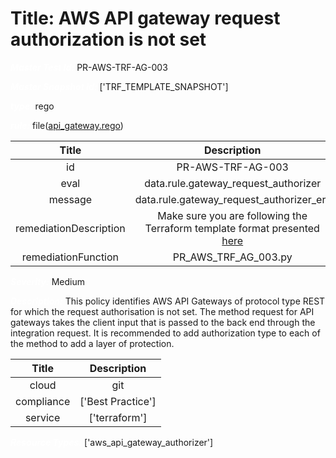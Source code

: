 



# Title: AWS API gateway request authorization is not set


***<font color="white">Master Test Id:</font>*** PR-AWS-TRF-AG-003

***<font color="white">Master Snapshot Id:</font>*** ['TRF_TEMPLATE_SNAPSHOT']

***<font color="white">type:</font>*** rego

***<font color="white">rule:</font>*** file([api_gateway.rego])  
  
  
  
  

|Title|Description|
| :---: | :---: |
|id|PR-AWS-TRF-AG-003|
|eval|data.rule.gateway_request_authorizer|
|message|data.rule.gateway_request_authorizer_err|
|remediationDescription|Make sure you are following the Terraform template format presented <a href='https://registry.terraform.io/providers/hashicorp/aws/latest/docs/resources/api_gateway_authorizer' target='_blank'>here</a>|
|remediationFunction|PR_AWS_TRF_AG_003.py|


***<font color="white">Severity:</font>*** Medium

***<font color="white">Description:</font>*** This policy identifies AWS API Gateways of protocol type REST for which the request authorisation is not set. The method request for API gateways takes the client input that is passed to the back end through the integration request. It is recommended to add authorization type to each of the method to add a layer of protection.  
  
  

|Title|Description|
| :---: | :---: |
|cloud|git|
|compliance|['Best Practice']|
|service|['terraform']|


***<font color="white">Resource Types:</font>*** ['aws_api_gateway_authorizer']


[api_gateway.rego]: https://github.com/prancer-io/prancer-compliance-test/tree/master/aws/terraform/api_gateway.rego
